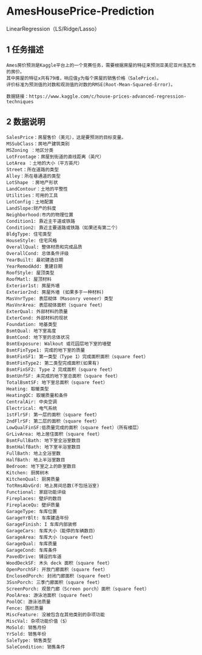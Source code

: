 # AmesHousePrice-Prediction
LinearRegression（LS/Ridge/Lasso）

## 1 任务描述
    Ames房价预测是Kaggle平台上的一个竞赛任务，需要根据房屋的特征来预测亚美尼亚州洛瓦市的房价。
    其中房屋的特征x共有79维，响应值y为每个房屋的销售价格（SalePrice）。
    评价标准为预测值的对数和观测值的对数的RMSE(Root-Mean-Squared-Error)。

    数据链接：https://www.kaggle.com/c/house-prices-advanced-regression-techniques
    
## 2 数据说明

    SalesPrice：房屋售价（美元），这是要预测的目标变量。
    MSSubClass：房地产建筑类别
    MSZoning ：地区分类
    LotFrontage：房屋到街道的直线距离（英尺）
    LotArea ：土地的大小（平方英尺）
    Street：所在道路的类型
    Alley：所在巷通道的类型
    LotShape ：房地产形状
    LandContour：土地的平整性
    Utilities：可用的工具
    LotConfig：土地配置
    LandSlope:财产的斜度
    Neighborhood:市内的物理位置
    Condition1: 靠近主干道或铁路
    Condition2: 靠近主要道路或铁路（如果还有第二个）
    BldgType: 住宅类型
    HouseStyle: 住宅风格
    OverallQual: 整体材质和完成品质
    OverallCond: 总体条件评级
    YearBuilt: 最初建造日期
    YearRemodAdd: 重建日期
    RoofStyle: 屋顶类型
    RoofMatl: 屋顶材料
    Exterior1st: 房屋外墙
    Exterior2nd: 房屋外墙 (如果多于一种材料)
    MasVnrType: 表层砌体（Masonry veneer）类型
    MasVnrArea: 表层砌体面积（square feet）
    ExterQual: 外部材料的质量
    ExterCond: 外部材料的现状
    Foundation: 地基类型
    BsmtQual: 地下室高度
    BsmtCond: 地下室的总体状况
    BsmtExposure: Walkout 或花园层地下室的墙壁
    BsmtFinType1: 完成的地下室的质量
    BsmtFinSF1: 第一类型（Type 1）完成面积面积（square feet）
    BsmtFinType2: 第二类型完成面积(如果有)
    BsmtFinSF2: Type 2 完成面积（square feet）
    BsmtUnfSF: 未完成的地下室总面积（square feet）
    TotalBsmtSF: 地下室总面积（square feet）
    Heating: 取暖类型
    HeatingQC: 取暖质量和条件
    CentralAir: 中央空调
    Electrical: 电气系统
    1stFlrSF: 第一层的面积（square feet）
    2ndFlrSF: 第二层的面积（square feet）
    LowQualFinSF:低质量完成的面积（square feet）（所有楼层）
    GrLivArea: 地上居住面积（square feet）
    BsmtFullBath: 地下室全浴室数目
    BsmtHalfBath: 地下室半浴室数目
    FullBath: 地上全浴室数
    HalfBath: 地上半浴室数目
    Bedroom: 地下室之上的卧室数目
    Kitchen: 厨房树木
    KitchenQual: 厨房质量
    TotRmsAbvGrd: 地上房间总数(不包括浴室)
    Functional: 家庭功能评级
    Fireplaces: 壁炉的数目
    FireplaceQu: 壁炉质量
    GarageType: 车库位置
    GarageYrBlt: 车库建造年份
    GarageFinish: I 车库内部装修
    GarageCars: 车库大小（能停的车辆数目）
    GarageArea: 车库大小（square feet）
    GarageQual: 车库质量
    GarageCond: 车库条件
    PavedDrive: 铺设的车道
    WoodDeckSF: 木头 deck 面积（square feet）
    OpenPorchSF: 开放门廊面积（square feet）
    EnclosedPorch: 封闭门廊面积（square feet）
    3SsnPorch: 三季门廊面积（square feet）
    ScreenPorch: 观景门廊（Screen porch）面积（square feet）
    PoolArea: 游泳池面积（square feet）
    PoolQC: 游泳池质量
    Fence: 围栏质量
    MiscFeature: 没被包含在其他类别的杂项功能
    MiscVal: 杂项功能价值（$）
    MoSold: 销售月份
    YrSold: 销售年份
    SaleType: 销售类型
    SaleCondition: 销售条件
